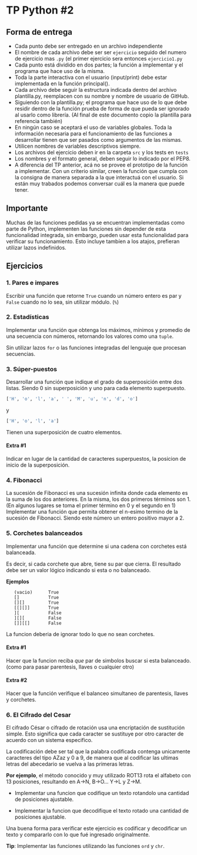 # TP Python #2

## Forma de entrega
 * Cada punto debe ser entregado en un archivo independiente
 * El nombre de cada archivo debe ser ser `ejercicio` seguido 
del numero de ejercicio mas `.py` (el primer ejercicio sera entonces 
`ejercicio1.py`
 * Cada punto está dividido en dos partes; la función a implementar y 
 el programa que hace uso de la misma.
 * Toda la parte interactiva con el usuario (input/print) debe estar 
 implementada en la función principal().
 * Cada archivo debe seguir la estructura indicada dentro del archivo 
 plantilla.py, reemplacen con su nombre y nombre de usuario de GitHub.
 * Siguiendo con la plantilla.py; el programa que hace uso de lo que 
 debe residir dentro de la función prueba de forma de que pueda ser 
 ignorado al usarlo como librería. (Al final de este documento copio 
 la plantilla para referencia también)
 * En ningún caso se aceptará el uso de variables globales. Toda la
  información necesaria para el funcionamiento de las funciones a 
  desarrollar tienen que ser pasados como argumentos de las mismas.
 * Utilicen nombres de variables descriptivos siempre.
 * Los archivos del ejercicio deben ir en la carpeta `src` y los 
 tests en `tests`
 * Los nombres y el formato general, deben seguir lo indicado por el PEP8.
 * A diferencia del TP anterior, acá no se provee el prototipo de la 
 función a implementar. Con un criterio similar, creen la función que 
 cumpla con la consigna de manera separada a la que interactuá con el 
 usuario. Si están muy trabados podemos conversar cuál es la manera 
 que puede tener.

## Importante
Muchas de las funciones pedidas ya se encuentran implementadas como parte 
de Python, implementen las funciones sin depender de esta funcionalidad 
integrada, sin embargo, pueden usar esta funcionalidad para verificar 
su funcionamiento. Esto incluye tambíen a los atajos, prefieran utilizar 
lazos indefinidos.

## Ejercicios

### 1. Pares e impares
Escribir una función que retorne `True` cuando un número entero es par 
y `False` cuando no lo sea, sin utilizar módulo. (`%`)

### 2. Estadísticas
Implementar una función que obtenga los máximos, mínimos y promedio de 
una secuencia con números, retornando los valores como una `tuple`.

Sin utilizar lazos `for` o las funciones integradas del lenguaje 
que procesan secuencias.

### 3. Súper-puestos
Desarrollar una función que indique el grado de superposición entre dos listas.
Siendo 0 sin superposición y uno para cada elemento superpuesto.
```python
['H', 'o', 'l', 'a', ' ', 'M', 'u', 'n', 'd', 'o']
```
y 
```python
['H', 'o', 'l', 'a']
```
Tienen una superposición de cuatro elementos.

#### Extra #1
Indicar en lugar de la cantidad de caracteres superpuestos, la posicion 
de inicio de la superposición.

### 4. Fibonacci
La sucesión de Fibonacci es una sucesión infinita donde cada elemento es 
la suma de los dos anteriores. En la misma, los dos primeros términos 
son 1. (En algunos lugares se toma el primer término en 0 y el segundo en 1)
Implementar una función que permita obtener el n-esimo termino de la 
sucesión de Fibonacci. Siendo este número un entero positivo mayor a 2.

### 5. Corchetes balanceados
Implementar una función que determine si una cadena con corchetes 
está balanceada.

Es decir, si cada corchete que abre, tiene su par que cierra. 
El resultado debe ser un valor lógico indicando si esta o no balanceado.

**Ejemplos**
```
   (vacio)      True
   []           True
   [][]         True
   [[][]]       True
   ][           False
   ][][         False
   []][[]       False
```
La funcion deberia de ignorar todo lo que no sean corchetes.

#### Extra #1
Hacer que la funcion reciba _que_ par de simbolos buscar si esta 
balanceado. (como para pasar parentesis, llaves o cualquier otro)

#### Extra #2
Hacer que la función verifique el balanceo simultaneo de parentesis, 
llaves y corchetes.

### 6. El Cifrado del Cesar
El cifrado César o cifrado de rotación usa una encriptación de 
sustitución simple. Esto significa que cada caracter se sustituye 
por otro caracter de acuerdo con un sistema especifico. 

La codificación debe ser tal que la palabra codificada contenga 
unicamente caracteres del tipo AZaz y 0 a 9, de manera que al 
codificar las ultimas letras del abecedario se vuelva a las primeras letras.

**Por ejemplo**, el método conocido y muy utilizado ROT13 rota 
el alfabeto con 13 posiciones, resultando en A->N, B->O... Y->L y Z->M.

* Implementar una funcion que codifique un texto rotandolo 
una cantidad de posiciones ajustable.

* Implementar la funcion que decodifique el texto rotado una 
cantidad de posiciones ajustable.

Una buena forma para verificar este ejercicio es codificar y 
decodificar un texto y compararlo con lo que fué ingresado originalmente.

**Tip**: Implementar las funciones utilizando las funciones `ord` y `chr`.

